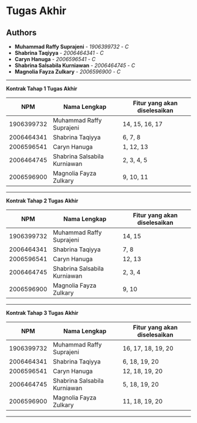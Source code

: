# Tugas Akhir
## Authors
* **Muhammad Raffy Suprajeni** - *1906399732* - *C*
* **Shabrina Taqiyya** - *2006464341* - *C*
* **Caryn Hanuga** - *2006596541* - *C*
* **Shabrina Salsabila Kurniawan** - *2006464745* - *C*
* **Magnolia Fayza Zulkary** - *2006596900* - *C*

---
**Kontrak Tahap 1 Tugas Akhir**

| NPM | Nama Lengkap | Fitur yang akan diselesaikan  |
| ----------| --- | ---------- | 
| 1906399732 | Muhammad Raffy Suprajeni | 14, 15, 16, 17 |
| 2006464341 | Shabrina Taqiyya | 6, 7, 8 |
| 2006596541 | Caryn Hanuga | 1, 12, 13 |
| 2006464745 | Shabrina Salsabila Kurniawan | 2, 3, 4, 5 |
| 2006596900 | Magnolia Fayza Zulkary | 9, 10, 11 |
---
**Kontrak Tahap 2 Tugas Akhir**

| NPM | Nama Lengkap | Fitur yang akan diselesaikan  |
| ----------| --- | ---------- | 
| 1906399732 | Muhammad Raffy Suprajeni | 14, 15 |
| 2006464341 | Shabrina Taqiyya | 7, 8 |
| 2006596541 | Caryn Hanuga | 12, 13 |
| 2006464745 | Shabrina Salsabila Kurniawan | 2, 3, 4 |
| 2006596900 | Magnolia Fayza Zulkary | 9, 10 |
---
**Kontrak Tahap 3 Tugas Akhir**

| NPM | Nama Lengkap | Fitur yang akan diselesaikan  |
| ----------| --- | ---------- | 
| 1906399732 | Muhammad Raffy Suprajeni | 16, 17, 18, 19, 20 |
| 2006464341 | Shabrina Taqiyya | 6, 18, 19, 20 |
| 2006596541 | Caryn Hanuga | 12, 18, 19, 20 |
| 2006464745 | Shabrina Salsabila Kurniawan | 5, 18, 19, 20 |
| 2006596900 | Magnolia Fayza Zulkary | 11, 18, 19, 20 |
---
